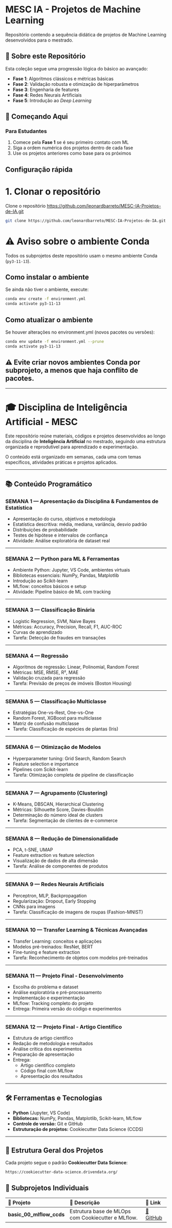 # MESC IA - Projetos de Machine Learning

Repositório contendo a sequência didática de projetos de Machine Learning desenvolvidos para o mestrado.

## 🎯 Sobre este Repositório

Esta coleção segue uma progressão lógica do básico ao avançado:
- **Fase 1**: Algoritmos clássicos e métricas básicas
- **Fase 2**: Validação robusta e otimização de hiperparâmetros  
- **Fase 3**: Engenharia de features
- **Fase 4**: Redes Neurais Artificiais
- **Fase 5**: Introdução ao _Deep Learning_


## 🚀 Começando Aqui

### Para Estudantes
1. Comece pela **Fase 1** se é seu primeiro contato com ML
2. Siga a ordem numérica dos projetos dentro de cada fase
3. Use os projetos anteriores como base para os próximos

## Configuração rápida

# 1. Clonar o repositório 
Clone o repositório https://github.com/leonardbarreto/MESC-IA-Projetos-de-IA.git
```bash
git clone https://github.com/leonardbarreto/MESC-IA-Projetos-de-IA.git
```
# ⚠️ Aviso sobre o ambiente Conda

Todos os subprojetos deste repositório usam o mesmo ambiente Conda (`py3-11-13`).

## Como instalar o ambiente
Se ainda não tiver o ambiente, execute:
```bash
conda env create -f environment.yml
conda activate py3-11-13
```
## Como atualizar o ambiente
Se houver alterações no environment.yml (novos pacotes ou versões):
```bash
conda env update -f environment.yml --prune
conda activate py3-11-13
```

## ⚠️ Evite criar novos ambientes Conda por subprojeto, a menos que haja conflito de pacotes.

---

# 🎓 Disciplina de Inteligência Artificial - MESC

Este repositório reúne materiais, códigos e projetos desenvolvidos ao longo da disciplina de **Inteligência Artificial** no mestrado, seguindo uma estrutura organizada e reprodutível para aprendizado e experimentação.

O conteúdo está organizado em semanas, cada uma com temas específicos, atividades práticas e projetos aplicados.

---

## 📚 Conteúdo Programático

### **SEMANA 1 — Apresentação da Disciplina & Fundamentos de Estatística**
- Apresentação do curso, objetivos e metodologia
- Estatística descritiva: média, mediana, variância, desvio padrão
- Distribuições de probabilidade
- Testes de hipótese e intervalos de confiança
- Atividade: Análise exploratória de dataset real

---

### **SEMANA 2 — Python para ML & Ferramentas**
- Ambiente Python: Jupyter, VS Code, ambientes virtuais
- Bibliotecas essenciais: NumPy, Pandas, Matplotlib
- Introdução ao Scikit-learn
- MLflow: conceitos básicos e setup
- Atividade: Pipeline básico de ML com tracking

---
### **SEMANA 3 — Classificação Binária**
- Logistic Regression, SVM, Naive Bayes
- Métricas: Accuracy, Precision, Recall, F1, AUC-ROC
- Curvas de aprendizado
- Tarefa: Detecção de fraudes em transações

---

### **SEMANA 4 — Regressão**
- Algoritmos de regressão: Linear, Polinomial, Random Forest
- Métricas: MSE, RMSE, R², MAE
- Validação cruzada para regressão
- Tarefa: Previsão de preços de imóveis (Boston Housing)

---

### **SEMANA 5 — Classificação Multiclasse**
- Estratégias One-vs-Rest, One-vs-One
- Random Forest, XGBoost para multiclasse
- Matriz de confusão multiclasse
- Tarefa: Classificação de espécies de plantas (Iris)

---

### **SEMANA 6 — Otimização de Modelos**
- Hyperparameter tuning: Grid Search, Random Search
- Feature selection e importance
- Pipelines com Scikit-learn
- Tarefa: Otimização completa de pipeline de classificação

---

### **SEMANA 7 — Agrupamento (Clustering)**
- K-Means, DBSCAN, Hierarchical Clustering
- Métricas: Silhouette Score, Davies-Bouldin
- Determinação do número ideal de clusters
- Tarefa: Segmentação de clientes de e-commerce

---

### **SEMANA 8 — Redução de Dimensionalidade**
- PCA, t-SNE, UMAP
- Feature extraction vs feature selection
- Visualização de dados de alta dimensão
- Tarefa: Análise de componentes de produtos

---

### **SEMANA 9 — Redes Neurais Artificiais**
- Perceptron, MLP, Backpropagation
- Regularização: Dropout, Early Stopping
- CNNs para imagens
- Tarefa: Classificação de imagens de roupas (Fashion-MNIST)

---

### **SEMANA 10 — Transfer Learning & Técnicas Avançadas**
- Transfer Learning: conceitos e aplicações
- Modelos pré-treinados: ResNet, BERT
- Fine-tuning e feature extraction
- Tarefa: Reconhecimento de objetos com modelos pré-treinados

---

### **SEMANA 11 — Projeto Final - Desenvolvimento**
- Escolha do problema e dataset
- Análise exploratória e pré-processamento
- Implementação e experimentação
- MLflow: Tracking completo do projeto
- Entrega: Primeira versão do código e experimentos

---

### **SEMANA 12 — Projeto Final - Artigo Científico**
- Estrutura de artigo científico
- Redação de metodologia e resultados
- Análise crítica dos experimentos
- Preparação de apresentação
- Entrega:
  - Artigo científico completo
  - Código final com MLflow
  - Apresentação dos resultados

---

## 🛠 Ferramentas e Tecnologias

- **Python** (Jupyter, VS Code)
- **Bibliotecas:** NumPy, Pandas, Matplotlib, Scikit-learn, MLflow
- **Controle de versão:** Git e GitHub
- **Estruturação de projetos:** Cookiecutter Data Science (CCDS)

---

## 📂 Estrutura Geral dos Projetos

Cada projeto segue o padrão **Cookiecutter Data Science**: 
```bash
https://cookiecutter-data-science.drivendata.org/
```

## 🚀 Subprojetos Individuais

| 🧩 Projeto | 📘 Descrição | 🔗 Link |
|:-----------|:-------------|:--------|
| **basic_00_mlflow_ccds** | Estrutura base de MLOps com Cookiecutter e MLflow. | [🔗 GitHub](https://github.com/leonardbarreto/basic_00_mlflow_ccds) |


